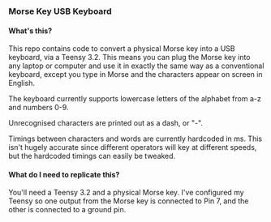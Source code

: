 ### Morse Key USB Keyboard

#### What's this?

This repo contains code to convert a physical Morse key into a USB keyboard, via
a Teensy 3.2. This means you can plug the Morse key into any laptop or computer and use it in exactly the same way as a conventional keyboard, except you type in Morse and the characters appear on screen in English.

The keyboard currently supports lowercase letters of the alphabet from a-z and numbers 0-9.

Unrecognised characters are printed out as a dash, or "-".

Timings between characters and words are currently hardcoded in ms. This isn't hugely accurate since different operators will key at different speeds, but the hardcoded timings can easily be tweaked.

#### What do I need to replicate this?

You'll need a Teensy 3.2 and a physical Morse key. I've configured my Teensy so one output from the Morse key is connected to Pin 7, and the other is connected to a ground pin.
